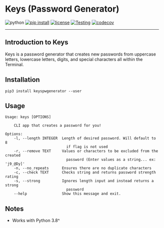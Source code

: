 # Keys (Password Generator)

![python](https://img.shields.io/badge/Python-3.8%2C%203.9%2C%203.10%2C%203.11-blue)
[![pip install](https://img.shields.io/badge/pip%20install-click-blue)](https://palletsprojects.com/p/click/)
[![license](https://img.shields.io/badge/License-MIT-blue)](https://opensource.org/license/mit/)
[![Testing](https://github.com/jsattari/keys/actions/workflows/tests.yaml/badge.svg)](https://github.com/jsattari/keys/actions/workflows/tests.yaml)
[![codecov](https://codecov.io/gh/jsattari/keys/branch/master/graph/badge.svg?token=8XQ4MXVR3M)](https://codecov.io/gh/jsattari/keys)

---

## Introduction to Keys

Keys is a password generator that creates new passwords from uppercase letters, lowercase letters, digits, and special characters all within the Terminal.

## Installation

    pip3 install keyspwgenerator --user

## Usage

    Usage: keys [OPTIONS]

        CLI app that creates a password for you!

    Options:
        -l, --length INTEGER  Length of desired password. Will default to 8
                                if flag is not used
        -r, --remove TEXT     Values or characters to be excluded from the created
                                password (Enter values as a string... ex: 'j9_@Dy]'
        -n, --no_repeats      Ensures there are no duplicate characters
        -c, --check TEXT      Checks string and returns password strength rating
        -s, --strong          Ignores length input and instead returns a strong
                                password
        --help                Show this message and exit.

## Notes

- Works with Python 3.8^
